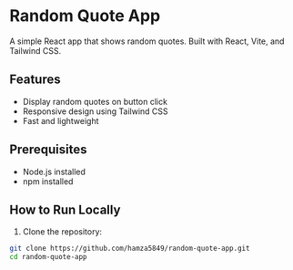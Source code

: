 # Random Quote App

A simple React app that shows random quotes. Built with React, Vite, and Tailwind CSS.

## Features
- Display random quotes on button click
- Responsive design using Tailwind CSS
- Fast and lightweight

## Prerequisites
- Node.js installed
- npm installed

## How to Run Locally

1. Clone the repository:
```bash
git clone https://github.com/hamza5849/random-quote-app.git
cd random-quote-app
